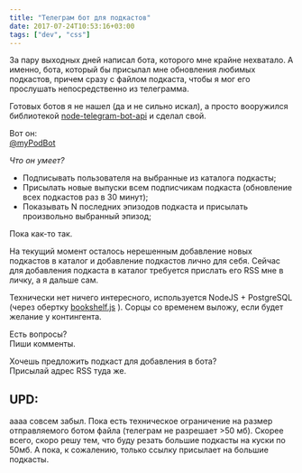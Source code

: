 ```yaml
---
title: "Телеграм бот для подкастов"
date: 2017-07-24T10:53:16+03:00
tags: ["dev", "css"]
---
```


За пару выходных дней написал бота, которого мне крайне нехватало.
А именно, бота, который бы присылал мне обновления любимых подкастов, причем сразу с файлом подкаста,
чтобы я мог его прослушать непосредственно из телеграмма.

Готовых ботов я не нашел (да и не сильно искал), а просто вооружился библиотекой [node-telegram-bot-api](https://github.com/yagop/node-telegram-bot-api)
и сделал свой.

Вот он:<br />
<a class="telegram-share" href="javascript:window.open('https://t.me/myPodBot', '_blank')">
  <i></i>
  <span>@myPodBot</span>
</a>

*Что он умеет?*

* Подписывать пользователя на выбранные из каталога подкасты;
* Присылать новые выпуски всем подписчикам подкаста (обновление всех подкастов раз в 30 минут);
* Показывать N последних эпизодов подкаста и присылать произвольно выбранный эпизод;

Пока как-то так.

На текущий момент осталось нерешенным добавление новых подкастов в каталог и добавление подкастов лично для себя.
Сейчас для добавления подкаста в каталог требуется прислать его RSS мне в личку, а я дальше сам.

Технически нет ничего интересного, используется NodeJS + PostgreSQL (через обертку [bookshelf.js](http://bookshelfjs.org/) ). Сорцы со временем выложу, если будет желание у контингента.

Есть вопросы?<br />Пиши комменты.

Хочешь предложить подкаст для добавления в бота?<br />Присылай адрес RSS туда же.

## UPD:

аааа совсем забыл. Пока есть техническое ограничение на размер отправляемого ботом файла (телеграм не разрешает >50 мб). Скорее всего, скоро решу тем, что буду резать большие подкасты на куски по 50мб. А пока, к сожалению, только ссылку присылает на большие подкасты.
